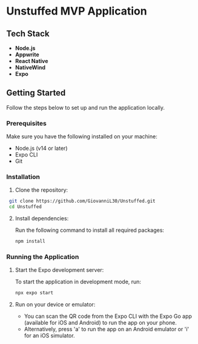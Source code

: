 # Unstuffed MVP Application

## Tech Stack

- **Node.js** 
- **Appwrite** 
- **React Native** 
- **NativeWind**
- **Expo**

## Getting Started

Follow the steps below to set up and run the application locally.

### Prerequisites

Make sure you have the following installed on your machine:

- Node.js (v14 or later)
- Expo CLI
- Git

### Installation

1. Clone the repository:

  ```bash
   git clone https://github.com/GiovanniL30/Unstuffed.git
   cd Unstuffed
 ```

2. Install dependencies:

   Run the following command to install all required packages:

   ```bash
   npm install
    ```

### Running the Application

1. Start the Expo development server:

   To start the application in development mode, run:

    ```bash
   npx expo start
    ```

2. Run on your device or emulator:

   - You can scan the QR code from the Expo CLI with the Expo Go app (available for iOS and Android) to run the app on your phone.
   - Alternatively, press 'a' to run the app on an Android emulator or 'i' for an iOS simulator.
